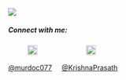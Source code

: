 <img src="https://media.giphy.com/media/W3f7iZa0O9Q99Hgw2E/giphy.gif">

##### Connect with me: 

&nbsp;&nbsp;&nbsp; &nbsp;&nbsp;&nbsp;&nbsp;&nbsp;
<a href="https://twitter.com/murdoc077"><img src="https://img.icons8.com/android/24/000000/twitter.png" height="20px" width="20px"/></a>
&nbsp;&nbsp;&nbsp; &nbsp;&nbsp;&nbsp; &nbsp;&nbsp;&nbsp; &nbsp;&nbsp;&nbsp; &nbsp;&nbsp;&nbsp; &nbsp;&nbsp;&nbsp;
<a href="https://www.linkedin.com/in/krishna-prasath-solaisamy-a6730a155"><img src="https://img.icons8.com/android/24/000000/linkedin.png" height="20px" width="20px"/></a>

[@murdoc077](https://twitter.com/murdoc077) &nbsp;&nbsp;&nbsp;
[@KrishnaPrasath](https://www.linkedin.com/in/krishna-prasath-solaisamy-a6730a155/)
